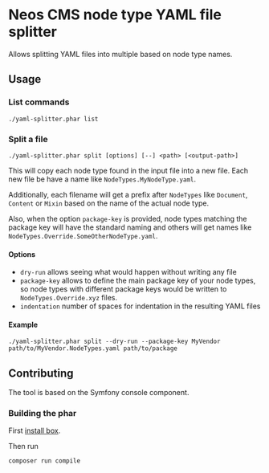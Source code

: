 # Neos CMS node type YAML file splitter

Allows splitting YAML files into multiple based on node type names.

## Usage

### List commands

    ./yaml-splitter.phar list

### Split a file

    ./yaml-splitter.phar split [options] [--] <path> [<output-path>]
    
This will copy each node type found in the input file into a new file.
Each new file be have a name like `NodeTypes.MyNodeType.yaml`.

Additionally, each filename will get a prefix after `NodeTypes` like `Document`, `Content` or `Mixin`
based on the name of the actual node type.

Also, when the option `package-key` is provided, node types matching the package key will
have the standard naming and others will get names like `NodeTypes.Override.SomeOtherNodeType.yaml`.
    
#### Options

* `dry-run` allows seeing what would happen without writing any file
* `package-key` allows to define the main package key of your node types, so node types with different package keys would be written to `NodeTypes.Override.xyz` files.
* `indentation` number of spaces for indentation in the resulting YAML files
    
#### Example

    ./yaml-splitter.phar split --dry-run --package-key MyVendor path/to/MyVendor.NodeTypes.yaml path/to/package

## Contributing

The tool is based on the Symfony console component.

### Building the phar

First [install box](https://github.com/humbug/box/blob/master/doc/installation.md#installation).

Then run

    composer run compile 
